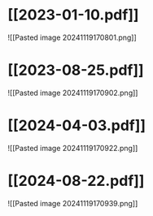 # [[2023-01-10.pdf]]
![[Pasted image 20241119170801.png]]

# [[2023-08-25.pdf]]
![[Pasted image 20241119170902.png]]

# [[2024-04-03.pdf]]
![[Pasted image 20241119170922.png]]

# [[2024-08-22.pdf]]
![[Pasted image 20241119170939.png]]